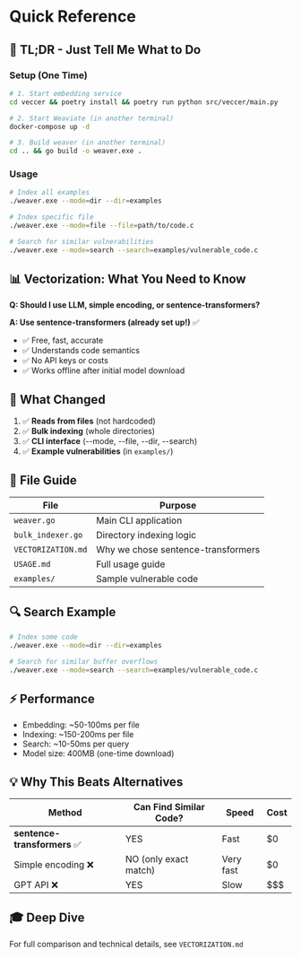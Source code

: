 # Quick Reference

## 🚀 TL;DR - Just Tell Me What to Do

### Setup (One Time)
```bash
# 1. Start embedding service
cd veccer && poetry install && poetry run python src/veccer/main.py

# 2. Start Weaviate (in another terminal)
docker-compose up -d

# 3. Build weaver (in another terminal)
cd .. && go build -o weaver.exe .
```

### Usage

```bash
# Index all examples
./weaver.exe --mode=dir --dir=examples

# Index specific file
./weaver.exe --mode=file --file=path/to/code.c

# Search for similar vulnerabilities
./weaver.exe --mode=search --search=examples/vulnerable_code.c
```

## 📊 Vectorization: What You Need to Know

**Q: Should I use LLM, simple encoding, or sentence-transformers?**

**A: Use sentence-transformers (already set up!)** ✅

- ✅ Free, fast, accurate
- ✅ Understands code semantics
- ✅ No API keys or costs
- ✅ Works offline after initial model download

## 🎯 What Changed

1. ✅ **Reads from files** (not hardcoded)
2. ✅ **Bulk indexing** (whole directories)
3. ✅ **CLI interface** (--mode, --file, --dir, --search)
4. ✅ **Example vulnerabilities** (in `examples/`)

## 📁 File Guide

| File | Purpose |
|------|---------|
| `weaver.go` | Main CLI application |
| `bulk_indexer.go` | Directory indexing logic |
| `VECTORIZATION.md` | Why we chose sentence-transformers |
| `USAGE.md` | Full usage guide |
| `examples/` | Sample vulnerable code |

## 🔍 Search Example

```bash
# Index some code
./weaver.exe --mode=dir --dir=examples

# Search for similar buffer overflows
./weaver.exe --mode=search --search=examples/vulnerable_code.c
```

## ⚡ Performance

- Embedding: ~50-100ms per file
- Indexing: ~150-200ms per file
- Search: ~10-50ms per query
- Model size: 400MB (one-time download)

## 💡 Why This Beats Alternatives

| Method | Can Find Similar Code? | Speed | Cost |
|--------|----------------------|-------|------|
| **sentence-transformers** ✅ | YES | Fast | $0 |
| Simple encoding ❌ | NO (only exact match) | Very fast | $0 |
| GPT API ❌ | YES | Slow | $$$ |

## 🎓 Deep Dive

For full comparison and technical details, see `VECTORIZATION.md`
